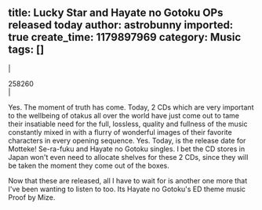 title: Lucky Star and Hayate no Gotoku OPs released today
author: astrobunny
imported: true
create_time: 1179897969
category: Music
tags: []
---
  
|  
   
<wpg2idlightbox>258</wpg2idlightbox><wpg2idlightbox>260</wpg2idlightbox>  
 |
  

  
  
Yes. The moment of truth has come. Today, 2 CDs which are very important to the wellbeing of otakus all over the world have just come out to tame their insatiable need for the full, lossless, quality and fullness of the music constantly mixed in with a flurry of wonderful images of their favorite characters in every opening sequence. Yes. Today, is the release date for Motteke! Se-ra-fuku and Hayate no Gotoku singles. I bet the CD stores in Japan won't even need to allocate shelves for these 2 CDs, since they will be taken the moment they come out of the boxes.  
  
Now that these are released, all I have to wait for is another one more that I've been wanting to listen to too. Its Hayate no Gotoku's ED theme music Proof by Mize.